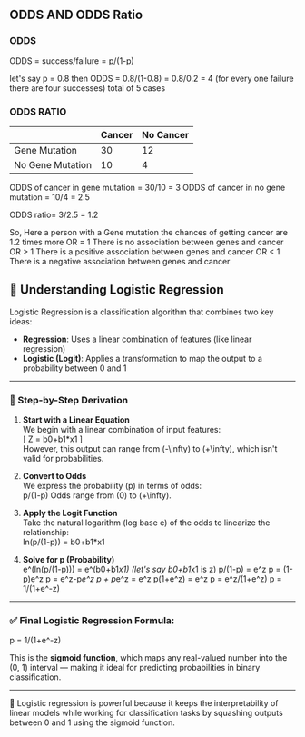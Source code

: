## ODDS AND ODDS Ratio

### ODDS
ODDS = success/failure
     = p/(1-p)

let's say p = 0.8
then ODDS = 0.8/(1-0.8)
          = 0.8/0.2
          = 4 (for every one failure there are four successes) total of 5 cases


### ODDS RATIO

|                   | Cancer | No Cancer |
|-------------------|--------|-----------|
| Gene Mutation     | 30     | 12        |
| No Gene Mutation  | 10     | 4         |

ODDS of cancer in gene mutation = 30/10 = 3
ODDS of cancer in no gene mutation = 10/4 = 2.5 

ODDS ratio= 3/2.5  = 1.2

So, Here a person with a Gene mutation the chances of getting cancer are 1.2 times more
OR = 1 There is no association between genes and cancer
OR > 1 There is a positive association between genes and cancer
OR < 1 There is a negative association between genes and cancer






## 📘 Understanding Logistic Regression

Logistic Regression is a classification algorithm that combines two key ideas:

- **Regression**: Uses a linear combination of features (like linear regression)
- **Logistic (Logit)**: Applies a transformation to map the output to a probability between 0 and 1

---

### 🔢 Step-by-Step Derivation

1. **Start with a Linear Equation**  
   We begin with a linear combination of input features:  
   \[
   Z = b0+b1*x1
   \]  
   However, this output can range from \(-\infty\) to \(+\infty\), which isn't valid for probabilities.

2. **Convert to Odds**  
   We express the probability \(p\) in terms of odds:  
   p/(1-p)
   Odds range from \(0\) to \(+\infty\).

3. **Apply the Logit Function**  
   Take the natural logarithm (log base e) of the odds to linearize the relationship:  
   ln(p/(1-p)) = b0+b1*x1

4. **Solve for p (Probability)**  
   e^(ln(p/(1-p))) = e^(b0+b1*x1) (let's say b0+b1*x1 is z)
   p/(1-p) = e^z
   p = (1-p)e^z
   p = e^z-p*e^z
   p + p*e^z = e^z
   p(1+e^z) = e^z
   p = e^z/(1+e^z)
   p = 1/(1+e^-z)

---

### ✅ Final Logistic Regression Formula:

p = 1/(1+e^-z)

This is the **sigmoid function**, which maps any real-valued number into the (0, 1) interval — making it ideal for predicting probabilities in binary classification.

---

🧠 Logistic regression is powerful because it keeps the interpretability of linear models while working for classification tasks by squashing outputs between 0 and 1 using the sigmoid function.
